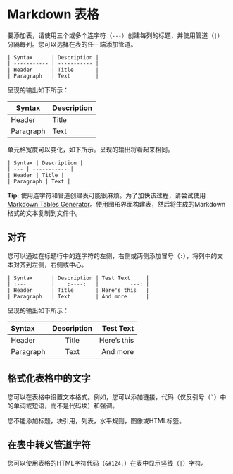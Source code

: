 # Markdown 表格
要添加表，请使用三个或多个连字符（`---`）创建每列的标题，并使用管道（`|`）分隔每列。您可以选择在表的任一端添加管道。

```
| Syntax      | Description |
| ----------- | ----------- |
| Header      | Title       |
| Paragraph   | Text        |
```
呈现的输出如下所示：


<table class="table table-bordered">
  <thead>
    <tr>
      <th>Syntax</th>
      <th>Description</th>
    </tr>
  </thead>
  <tbody>
    <tr>
      <td>Header</td>
      <td>Title</td>
    </tr>
    <tr>
      <td>Paragraph</td>
      <td>Text</td>
    </tr>
  </tbody>
</table>


单元格宽度可以变化，如下所示。呈现的输出将看起来相同。
```
| Syntax | Description |
| --- | ----------- |
| Header | Title |
| Paragraph | Text |
```
<div class="alert alert-success">
  <i class="fas fa-lightbulb"></i> <strong>Tip:</strong> 使用连字符和管道创建表可能很麻烦。为了加快该过程，请尝试使用<a href="https://www.tablesgenerator.com/markdown_tables">Markdown Tables Generator</a>。使用图形界面构建表，然后将生成的Markdown格式的文本复制到文件中。
</div>

## 对齐
您可以通过在标题行中的连字符的左侧，右侧或两侧添加冒号（`:`），将列中的文本对齐到左侧，右侧或中心。
```
| Syntax      | Description | Test Text     |
| :---        |    :----:   |          ---: |
| Header      | Title       | Here's this   |
| Paragraph   | Text        | And more      |
```
呈现的输出如下所示：

<table class="table table-bordered">
  <thead>
    <tr>
      <th style="text-align: left">Syntax</th>
      <th style="text-align: center">Description</th>
      <th style="text-align: right">Test Text</th>
    </tr>
  </thead>
  <tbody>
    <tr>
      <td style="text-align: left">Header</td>
      <td style="text-align: center">Title</td>
      <td style="text-align: right">Here’s this</td>
    </tr>
    <tr>
      <td style="text-align: left">Paragraph</td>
      <td style="text-align: center">Text</td>
      <td style="text-align: right">And more</td>
    </tr>
  </tbody>
</table>


## 格式化表格中的文字
您可以在表格中设置文本格式。例如，您可以添加链接，代码（仅反引号（`` ` ``）中的单词或短语，而不是代码块）和强调。

您不能添加标题，块引用，列表，水平规则，图像或HTML标签。

## 在表中转义管道字符
您可以使用表格的HTML字符代码（`&#124;`）在表中显示竖线（`|`）字符。


